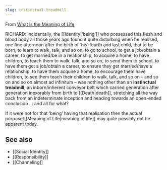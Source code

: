 ```yaml
---
slug: instinctual-treadmill
---
```


From [What is the Meaning of Life](http://www.actualfreedom.com.au/sundry/frequentquestions/FAQ01a.htm#1),

RICHARD: Incidentally, the [[Identity|‘being’]] who possessed this flesh and blood body all those years ago found it quite disturbing when he realised, one fine afternoon after the birth of ‘his’ fourth and last child, that to be born, to learn to walk, talk, and so on, to go to school, to get a job/obtain a career, to get married/be in a relationship, to acquire a home, to have children, to teach them to walk, talk, and so on, to send them to school, to have them get a job/obtain a career, to ensure they get married/have a relationship, to have them acquire a home, to encourage them have children, to see them teach their children to walk, talk, and so on – and so on and so on almost ad infinitum – was nothing other than an **instinctual treadmill**, an inborn/inherent conveyor belt which carried generation after generation inexorably from birth to [[Death|death]], stretching all the way back from an indeterminate inception and heading towards an open-ended conclusion ... and all for what?

If it were not for that ‘being’ having that realisation then the actual purpose/[[Meaning of Life|meaning of life]] may quite possibly not be apparent today.

## See also

- [[Social Identity]]
- [[Responsibility]]
- [[Channeling]]
